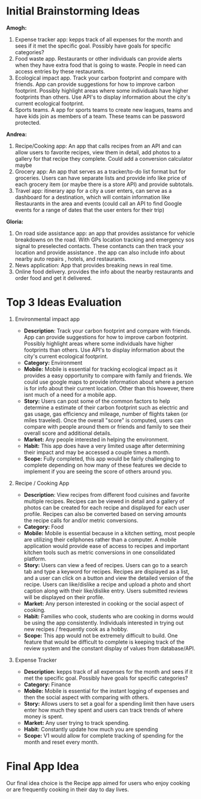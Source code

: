 # Initial Brainstorming Ideas

**Amogh:**
1. Expense tracker app: kepps track of all expenses for the month and sees if it met the specific goal. Possibly have goals for specific categories?
2. Food waste app. Restaurants or other individuals can provide alerts when they have extra food that is going to waste. People in need can access entries by these restaurants. 
3. Ecological impact app. Track your carbon footprint and compare with friends. App can provide suggestions for how to improve carbon footprint. Possibly highlight areas where some individuals have higher footprints than others. Use API's to display information about the city's current ecological footprint.
4. Sports teams. A app for sports teams to create new leagues, teams and have kids join as members of a team. These teams can be password protected. 

**Andrea:**
1. Recipe/Cooking app: An app that calls recipes from an API and can allow users to favorite recipes, view them in detail, add photos to a gallery for that recipe they complete. Could add a conversion calculator maybe
2. Grocery app: An app that serves as a tracker/to-do list format but for groceries. Users can have separate lists and provide info like price of each grocery item (or maybe there is a store API) and provide subtotals.
3. Travel app: itinerary app for a city a user enters, can serve as a dashboard for a destination, which will contain information like Restaurants in the area and events (could call an API to find Google events for a range of dates that the user enters for their trip)

**Gloria:**
1. On road side assistance app: an app that provides assistance for vehicle breakdowns on the road. With GPs location tracking and emergency sos signal to preselected contacts. These contancts can then track your location and provide assistance . the app can also include info about nearby auto repairs , hotels, and restaurants. 
2. News application: App that provides breaking news in real time.
3. Online food delivery. provides the info about the nearby restaurants and order food and get it delivered.

# Top 3 Ideas Evaluation
1. Environmental impact app
   - **Description**: Track your carbon footprint and compare with friends. App can provide suggestions for how to improve carbon footprint. Possibly highlight areas where some individuals have higher footprints than others. Use API's to display information about the city's current ecological footprint.
   - **Category:** Environment
   - **Mobile:** Mobile is essential for tracking ecological impact as it provides a easy opportunity to compare with family and friends. We could use google maps to provide information about where a person is for info about their current location. Other than this however, there isnt much of a need for a mobile app.
   - **Story:** Users can post some of the common factors to help determine a estimate of their carbon footprint such as electric and gas usage, gas efficiency and mileage, number of flights taken (or miles traveled). Once the overall "score" is computed, users can compare with people around them or friends and family to see their overall score and additional details.
   - **Market:** Any people interested in helping the environment.
   - **Habit:** This app does have a very limited usage after determining their impact and may be accessed a couple times a month. 
   - **Scope:** Fully completed, this app would be fairly challenging to complete depending on how many of these features we decide to implement if you are seeing the score of others around you.
2. Recipe / Cooking App

    - **Description**: View recipes from different food cuisines and favorite multiple recipes. Recipes can be viewed in detail and a gallery of photos can be created for each recipe and displayed for each user profile. Recipes can also be converted based on serving amounts the recipe calls for and/or metric conversions.
   - **Category:** Food
   - **Mobile:** Mobile is essential because in a kitchen setting, most people are utilizing their cellphones rather than a computer. A mobile application would provide ease of access to recipes and important kitchen tools such as metric conversions in one consolidated platform.
   - **Story:** Users can view a feed of recipes. Users can go to a search tab and type a keyword for recipes. Recipes are displayed as a list, and a user can click on a button and view the detailed version of the recipe. Users can like/dislike a recipe and upload a photo and short caption along with their like/dislike entry. Users submitted reviews will be displayed on their profile.
   - **Market:** Any person interested in cooking or the social aspect of cooking.
   - **Habit:** Families who cook, students who are cooking in dorms would be using the app consistently. Individuals interested in trying out new recipes / frequently cook as a hobby.
   - **Scope:** This app would not be extremely difficult to build. One feature that would be difficult to complete is keeping track of the review system and the constant display of values from database/API.
4. Expense Tracker
   - **Description**: kepps track of all expenses for the month and sees if it met the specific goal. Possibly have goals for specific categories?
   - **Category:** Finance
   - **Mobile:** Mobile is essential for the instant logging of expenses and then the social aspect with comparing with others. 
   - **Story:** Allows users to set a goal for a spending limit then have users enter how much they spent and users can track trends of where money is spent.
   - **Market:** Any user trying to track spending.
   - **Habit:** Constantly update how much you are spending
   - **Scope:** V1 would allow for complete tracking of spending for the month and reset every month.

# Final App Idea
Our final idea choice is the Recipe app aimed for users who enjoy cooking or are frequently cooking in their day to day lives.